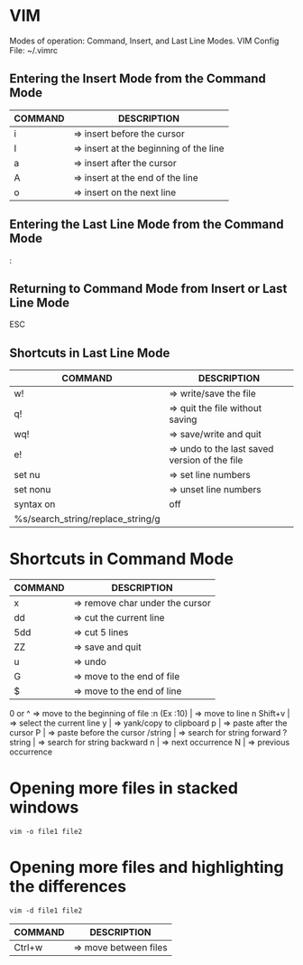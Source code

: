 # VIM
 
Modes of operation: Command, Insert, and Last Line Modes.  VIM Config File: ~/.vimrc
 
## Entering the Insert Mode from the Command Mode
COMMAND | DESCRIPTION
---|---
i | => insert before the cursor
I | => insert at the beginning of the line
a | => insert after the cursor
A | => insert at the end of the line
o | => insert on the next line
 
## Entering the Last Line Mode from the Command Mode
:
 
## Returning to Command Mode from Insert or Last Line Mode 
ESC
 
## Shortcuts in Last Line Mode
COMMAND | DESCRIPTION
---|---
w! | => write/save the file
q! | => quit the file without saving
wq! | => save/write and quit
e! | => undo to the last saved version of the file
set nu | => set line numbers
set nonu | => unset line numbers
syntax on|off | 
%s/search_string/replace_string/g | 
 
# Shortcuts in Command Mode
COMMAND | DESCRIPTION
---|---
x | => remove char under the cursor
dd | => cut the current line
5dd | => cut 5 lines
ZZ | => save and quit
u | => undo
G | => move to the end of file
$ | => move to the end of line
0 or ^  => move to the beginning of file
:n (Ex :10) | => move to line n
Shift+v | => select the current line
y | => yank/copy to clipboard
p | => paste after the cursor
P | => paste before the cursor
/string | => search for string forward
?string | => search for string backward
n | => next occurrence
N | => previous occurrence
 
# Opening more files in stacked windows
```
vim -o file1 file2
```
 
# Opening more files and highlighting the differences
```
vim -d file1 file2
```
COMMAND | DESCRIPTION
---|---
Ctrl+w | => move between files